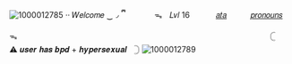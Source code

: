 ![1000012785](https://github.com/user-attachments/assets/e777eb79-4956-4d1d-9a21-00c883ebc34e)
·· 𝑊𝑒𝑙𝑐𝑜𝑚𝑒 ‿◞   ྀི
ㅤ ㅤㅤㅤᯓㅤ𝐿𝑣𝑙 16
ㅤ ㅤㅤ[𝑎𝑡𝑎](https://via.atabook.org/) ㅤㅤㅤ[𝑝𝑟𝑜𝑛𝑜𝑢𝑛𝑠](https://pronouns.cc/@ScarTattoo)ㅤᯓ
ㅤ ㅤㅤㅤ ㅤㅤㅤ ㅤㅤ
ㅤ ㅤㅤㅤ ㅤㅤㅤ ㅤㅤㅤ ㅤㅤㅤ ㅤㅤㅤㅤㅤㅤㅤㅤㅤㅤ𓊆 ㅤ⚠︎ 𝒖𝒔𝒆𝒓 𝒉𝒂𝒔 𝒃𝒑𝒅 + 𝒉𝒚𝒑𝒆𝒓𝒔𝒆𝒙𝒖𝒂𝒍ㅤ𓊇
![1000012789](https://github.com/user-attachments/assets/150ecc82-62f0-472d-9e8a-5666e36dd13e)
